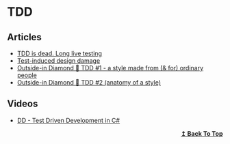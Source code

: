 # TDD

## Articles

- [TDD is dead. Long live testing](https://dhh.dk/2014/tdd-is-dead-long-live-testing.html)
- [Test-induced design damage](https://dhh.dk/2014/test-induced-design-damage.html)
- [Outside-in Diamond 🔷 TDD #1 - a style made from (& for) ordinary people](https://tpierrain.blogspot.com/2021/03/outside-in-diamond-tdd-1-style-made.html)
- [Outside-in Diamond 🔷 TDD #2 (anatomy of a style)](https://tpierrain.blogspot.com/2021/03/outside-in-diamond-tdd-2-anatomy-of.html)
## Videos
- [DD - Test Driven Development in C#](https://www.pluralsight.com/courses/csharp-test-driven-development)

<div align="right">
  <b><a href="#contents">↥ Back To Top</a></b>
</div>